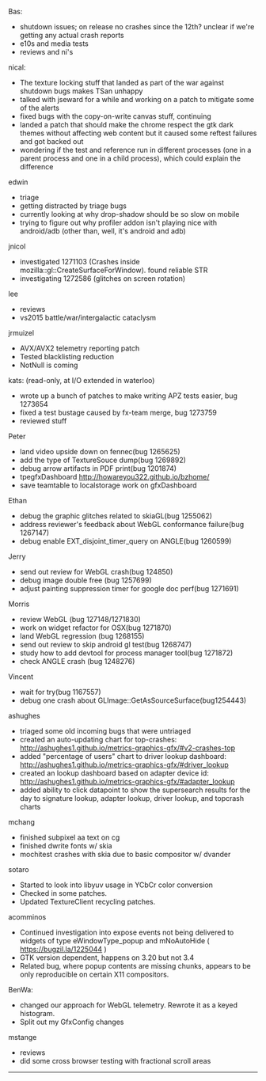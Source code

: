 Bas:
* shutdown issues; on release no crashes since the 12th?  unclear if we're getting any actual crash reports
* e10s and media tests
* reviews and ni's



nical:
* The texture locking stuff that landed as part of the war against shutdown bugs makes TSan unhappy
* talked with jseward for a while and working on a patch to mitigate some of the alerts
* fixed bugs with the copy-on-write canvas stuff, continuing
* landed a patch that should make the chrome respect the gtk dark themes without affecting web content but it caused some reftest failures and got backed out
* wondering if the test and reference run in different processes (one in a parent process and one in a child process), which could explain the difference



edwin
* triage
* getting distracted by triage bugs
* currently looking at why drop-shadow should be so slow on mobile
* trying to figure out why profiler addon isn't playing nice with android/adb (other than, well, it's android and adb)



jnicol
* investigated 1271103 (Crashes inside mozilla::gl::CreateSurfaceForWindow). found reliable STR
* investigating 1272586 (glitches on screen rotation)



lee
* reviews
* vs2015 battle/war/intergalactic cataclysm



jrmuizel
* AVX/AVX2 telemetry reporting patch
* Tested blacklisting reduction
* NotNull is coming



kats: (read-only, at I/O extended in waterloo)
* wrote up a bunch of patches to make writing APZ tests easier, bug 1273654
* fixed a test bustage caused by fx-team merge, bug 1273759
* reviewed stuff



Peter
* land video upside down on fennec(bug 1265625)
* add the type of TextureSouce dump(bug 1269892)
* debug arrow artifacts in PDF print(bug 1201874)
* tpegfxDashboard http://howareyou322.github.io/bzhome/
* save teamtable to localstorage work on gfxDashboard

Ethan
* debug the graphic glitches related to skiaGL(bug 1255062)
* address reviewer's feedback about WebGL conformance failure(bug 1267147)
* debug enable EXT_disjoint_timer_query on ANGLE(bug 1260599)

Jerry
* send out review for WebGL crash(bug 124850)
* debug image double free (bug 1257699)
* adjust painting suppression timer for google doc perf(bug 1271691)

Morris
* review WebGL (bug 127148/1271830)
* work on widget refactor for OSX(bug 1271870)
* land WebGL regression (bug 1268155)
* send out review to skip android gl test(bug 1268747)
* study how to add devtool for process manager tool(bug 1271872)
* check ANGLE crash (bug 1248276)

Vincent
* wait for try(bug 1167557)
* debug one crash about GLImage::GetAsSourceSurface(bug1254443)





ashughes
* triaged some old incoming bugs that were untriaged
* created an auto-updating chart for top-crashes: http://ashughes1.github.io/metrics-graphics-gfx/#v2-crashes-top
* added "percentage of users" chart to driver lookup dashboard: http://ashughes1.github.io/metrics-graphics-gfx/#driver_lookup
* created an lookup dashboard based on adapter device id: http://ashughes1.github.io/metrics-graphics-gfx/#adapter_lookup
* added ability to click datapoint to show the supersearch results for the day to signature lookup, adapter lookup, driver lookup, and topcrash charts



mchang
* finished subpixel aa text on cg
* finished dwrite fonts w/ skia
* mochitest crashes with skia due to basic compositor w/ dvander



sotaro
* Started to look into libyuv usage in YCbCr color conversion
* Checked in some patches.
* Updated TextureClient recycling patches.



acomminos
* Continued investigation into expose events not being delivered to widgets of type eWindowType_popup and mNoAutoHide ( https://bugzil.la/1225044 )
* GTK version dependent, happens on 3.20 but not 3.4
* Related bug, where popup contents are missing chunks, appears to be only reproducible on certain X11 compositors.



BenWa:
* changed our approach for WebGL telemetry. Rewrote it as a keyed histogram.
* Split out my GfxConfig changes



mstange
* reviews
* did some cross browser testing with fractional scroll areas



________________


